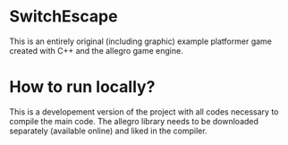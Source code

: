 # SwitchEscape

This is an entirely original (including graphic) example platformer game created with C++ and the allegro game engine.

# How to run locally?

This is a developement version of the project with all codes necessary to compile the main code.
The allegro library needs to be downloaded separately (available online) and liked in the compiler.
